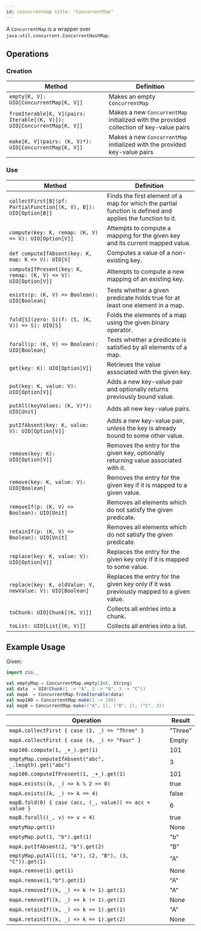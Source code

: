 ```yaml
---
id: concurrentmap title: "ConcurrentMap"
---
```


A `ConcurrentMap` is a wrapper over `java.util.concurrent.ConcurrentHashMap`.

## Operations

### Creation

| Method                                                                | Definition                                                                             | 
|-----------------------------------------------------------------------|----------------------------------------------------------------------------------------| 
|`empty[K, V]: UIO[ConcurrentMap[K, V]]`                                | Makes an empty `ConcurrentMap`                                                         | 
|`fromIterable[K, V](pairs: Iterable[(K, V)]): UIO[ConcurrentMap[K, V]]`| Makes a new `ConcurrentMap` initialized with the provided collection of key-value pairs |
|`make[K, V](pairs: (K, V)*): UIO[ConcurrentMap[K, V]]`                 | Makes a new `ConcurrentMap` initialized with the provided key-value pairs              |

### Use

| Method                                                            | Definition                                                                                                 | 
|-------------------------------------------------------------------|------------------------------------------------------------------------------------------------------------| 
| `collectFirst[B](pf: PartialFunction[(K, V), B]): UIO[Option[B]]` | Finds the first element of a map for which the partial function is defined and applies the function to it. | 
| `compute(key: K, remap: (K, V) => V): UIO[Option[V]]`             | Attempts to compute a mapping for the given key and its current mapped value.                              |
| `def computeIfAbsent(key: K, map: K => V): UIO[V]`                | Computes a value of a non-existing key.                                                                    |
| `computeIfPresent(key: K, remap: (K, V) => V): UIO[Option[V]]`    | Attempts to compute a new mapping of an existing key.                                                      |
| `exists(p: (K, V) => Boolean): UIO[Boolean]`                      | Tests whether a given predicate holds true for at least one element in a map.                              |
| `fold[S](zero: S)(f: (S, (K, V)) => S): UIO[S]`                   | Folds the elements of a map using the given binary operator.                                               |
| `forall(p: (K, V) => Boolean): UIO[Boolean]`                      | Tests whether a predicate is satisfied by all elements of a map.                                           |
| `get(key: K): UIO[Option[V]]`                                     | Retrieves the value associated with the given key.                                                         |
| `put(key: K, value: V): UIO[Option[V]]`                           | Adds a new key-value pair and optionally returns previously bound value.                                   |
| `putAll(keyValues: (K, V)*): UIO[Unit]`                           | Adds all new key-value pairs.|                                                                              |
| `putIfAbsent(key: K, value: V): UIO[Option[V]]`                   | Adds a new key-value pair, unless the key is already bound to some other value.|                            
| `remove(key: K): UIO[Option[V]]`                                  | Removes the entry for the given key, optionally returning value associated with it.|                        
| `remove(key: K, value: V): UIO[Boolean]`                          | Removes the entry for the given key if it is mapped to a given value.|                                      
| `removeIf(p: (K, V) => Boolean): UIO[Unit]`                       | Removes all elements which do not satisfy the given predicate.|                                             
| `retainIf(p: (K, V) => Boolean): UIO[Unit]`                       | Removes all elements which do not satisfy the given predicate.|                                             
| `replace(key: K, value: V): UIO[Option[V]]`                       | Replaces the entry for the given key only if it is mapped to some value.|                                   
| `replace(key: K, oldValue: V, newValue: V): UIO[Boolean]`         | Replaces the entry for the given key only if it was previously mapped to a given value.|                    
| `toChunk: UIO[Chunk[(K, V)]]`                                     | Collects all entries into a chunk.|                                                                         
| `toList: UIO[List[(K, V)]]`                                       | Collects all entries into a list.|                                                                          

## Example Usage

Given:
```scala mdoc:silent
import zio._

val emptyMap = ConcurrentMap.empty[Int, String] 
val data  = UIO(Chunk(1 -> "A", 2 -> "B", 3 -> "C"))
val mapA  = ConcurrentMap.fromIterable(data)
val map100 = ConcurrentMap.make(1 -> 100)
val mapB = ConcurrentMap.make(("A", 1), ("B", 2), ("C", 3))
```

| Operation                                                | Result  | 
|----------------------------------------------------------|---------| 
| `mapA.collectFirst { case (3, _) => "Three" }`           | "Three" | 
| `mapA.collectFirst { case (4, _) => "Four" }`            | Empty   | 
| `map100.compute(1, _+_).get(1)`                          | 101     | 
| `emptyMap.computeIfAbsent("abc", _.length).get("abc")`   | 3       | 
| `map100.computeIfPresent(1, _+_).get(1)`                 | 101     | 
| `mapA.exists((k, _) => k % 2 == 0)`                      | true    |
| `mapA.exists((k, _) => k == 4)`                          | false   |
| `mapB.fold(0) { case (acc, (_, value)) => acc + value }` | 6       |
| `mapB.forall((_, v) => v < 4)`                           | true    |
| `emptyMap.get(1)`                                        | None    |
| `emptyMap.put(1, "b").get(1)`                            | "b"     |
| `mapA.putIfAbsent(2, "b").get(2)`                        | "B"     |
| `emptyMap.putAll((1, "A"), (2, "B"), (3, "C")).get(1)`   | "A"     |
| `mapA.remove(1).get(1)`                                  | None    |
| `mapA.remove(1,"b").get(1)`                              | "A"     |
| `mapA.removeIf((k, _) => k != 1).get(1)`                 | "A"     |
| `mapA.removeIf((k, _) => k != 1).get(2)`                 | None    |
| `mapA.retainIf((k, _) => k == 1).get(1)`                 | "A"     |
| `mapA.retainIf((k, _) => k == 1).get(2)`                 | None    |
